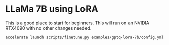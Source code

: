 # LLaMa 7B using LoRA

This is a good place to start for beginners. This will run on an NVIDIA RTX4090 with no other changes needed.

```shell
accelerate launch scripts/finetune.py examples/gptq-lora-7b/config.yml

```
